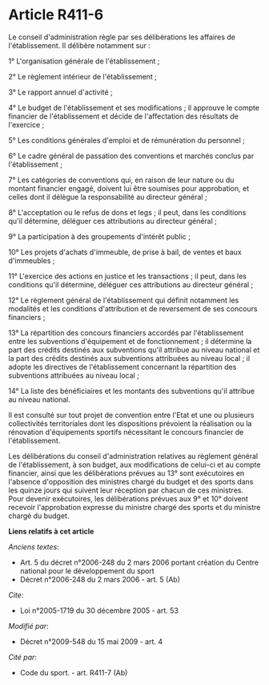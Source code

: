 # Article R411-6

Le conseil d'administration règle par ses délibérations les affaires de l'établissement. Il délibère notamment sur : 

1° L'organisation générale de l'établissement ; 

2° Le règlement intérieur de l'établissement ; 

3° Le rapport annuel d'activité ; 

4° Le budget de l'établissement et ses modifications ; il approuve le compte financier de l'établissement et décide de
l'affectation des résultats de l'exercice ; 

5° Les conditions générales d'emploi et de rémunération du personnel ; 

6° Le cadre général de passation des conventions et marchés conclus par l'établissement ; 

7° Les catégories de conventions qui, en raison de leur nature ou du montant financier engagé, doivent lui être soumises pour
approbation, et celles dont il délègue la responsabilité au directeur général ; 

8° L'acceptation ou le refus de dons et legs ; il peut, dans les conditions qu'il détermine, déléguer ces attributions au
directeur général ; 

9° La participation à des groupements d'intérêt public ; 

10° Les projets d'achats d'immeuble, de prise à bail, de ventes et baux d'immeubles ; 

11° L'exercice des actions en justice et les transactions ; il peut, dans les conditions qu'il détermine, déléguer ces
attributions au directeur général ; 

12° Le règlement général de l'établissement qui définit notamment les modalités et les conditions d'attribution et de
reversement de ses concours financiers ; 

13° La répartition des concours financiers accordés par l'établissement entre les subventions d'équipement et de
fonctionnement ; il détermine la part des crédits destinés aux subventions qu'il attribue au niveau national et la part des
crédits destinés aux subventions attribuées au niveau local ; il adopte les directives de l'établissement concernant la
répartition des subventions attribuées au niveau local ; 

14° La liste des bénéficiaires et les montants des subventions qu'il attribue au niveau national. 

Il est consulté sur tout projet de convention entre l'Etat et une ou plusieurs collectivités territoriales dont les
dispositions prévoient la réalisation ou la rénovation d'équipements sportifs nécessitant le concours financier de
l'établissement.

Les délibérations du conseil d'administration relatives au règlement général de l'établissement, à son budget, aux
modifications de celui-ci et au compte financier, ainsi que les délibérations prévues au 13° sont exécutoires en l'absence
d'opposition des ministres chargé du budget et des sports dans les quinze jours qui suivent leur réception par chacun de ces
ministres. Pour devenir exécutoires, les délibérations prévues aux 9° et 10° doivent recevoir l'approbation expresse du
ministre chargé des sports et du ministre chargé du budget.

**Liens relatifs à cet article**

_Anciens textes_:

  - Art. 5 du décret n°2006-248 du 2 mars 2006 portant création du Centre national pour le développement du sport
  - Décret n°2006-248 du 2 mars 2006 - art. 5 (Ab)

_Cite_:

  - Loi n°2005-1719 du 30 décembre 2005 - art. 53

_Modifié par_:

  - Décret n°2009-548 du 15 mai 2009 - art. 4

_Cité par_:

  - Code du sport. - art. R411-7 (Ab)
